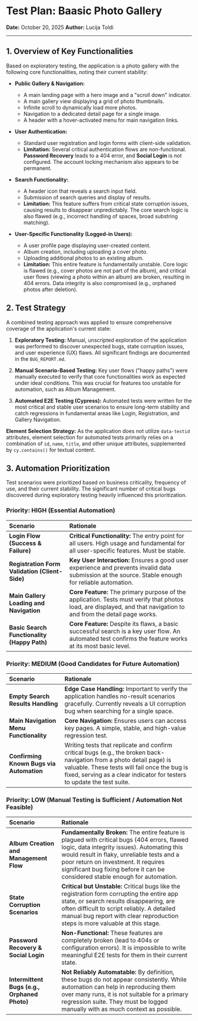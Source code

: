 # Test Plan: Baasic Photo Gallery

**Date:** October 20, 2025
**Author:** Lucija Toldi

---

## 1. Overview of Key Functionalities

Based on exploratory testing, the application is a photo gallery with the following core functionalities, noting their current stability:

*   **Public Gallery & Navigation:**
    *   A main landing page with a hero image and a "scroll down" indicator.
    *   A main gallery view displaying a grid of photo thumbnails.
    *   Infinite scroll to dynamically load more photos.
    *   Navigation to a dedicated detail page for a single image.
    *   A header with a hover-activated menu for main navigation links.

*   **User Authentication:**
    *   Standard user registration and login forms with client-side validation.
    *   **Limitation:** Several critical authentication flows are non-functional. **Password Recovery** leads to a 404 error, and **Social Login** is not configured. The account locking mechanism also appears to be permanent.

*   **Search Functionality:**
    *   A header icon that reveals a search input field.
    *   Submission of search queries and display of results.
    *   **Limitation:** This feature suffers from critical state corruption issues, causing results to disappear unpredictably. The core search logic is also flawed (e.g., incorrect handling of spaces, broad substring matching).

*   **User-Specific Functionality (Logged-in Users):**
    *   A user profile page displaying user-created content.
    *   Album creation, including uploading a cover photo.
    *   Uploading additional photos to an existing album.
    *   **Limitation:** This entire feature is fundamentally unstable. Core logic is flawed (e.g., cover photos are not part of the album), and critical user flows (viewing a photo within an album) are broken, resulting in 404 errors. Data integrity is also compromised (e.g., orphaned photos after deletion).

## 2. Test Strategy

A combined testing approach was applied to ensure comprehensive coverage of the application's current state:

1.  **Exploratory Testing:** Manual, unscripted exploration of the application was performed to discover unexpected bugs, state corruption issues, and user experience (UX) flaws. All significant findings are documented in the `BUG_REPORT.md`.

2.  **Manual Scenario-Based Testing:** Key user flows ("happy paths") were manually executed to verify that core functionalities work as expected under ideal conditions. This was crucial for features too unstable for automation, such as Album Management.

3.  **Automated E2E Testing (Cypress):** Automated tests were written for the most critical and stable user scenarios to ensure long-term stability and catch regressions in fundamental areas like Login, Registration, and Gallery Navigation.

**Element Selection Strategy:** As the application does not utilize `data-testid` attributes, element selection for automated tests primarily relies on a combination of `id`, `name`, `title`, and other unique attributes, supplemented by `cy.contains()` for textual content.

## 3. Automation Prioritization

Test scenarios were prioritized based on business criticality, frequency of use, and their current stability. The significant number of critical bugs discovered during exploratory testing heavily influenced this prioritization.

### Priority: HIGH (Essential Automation)

| Scenario | Rationale |
| :--- | :--- |
| **Login Flow (Success & Failure)** | **Critical Functionality:** The entry point for all users. High usage and fundamental for all user-specific features. Must be stable. |
| **Registration Form Validation (Client-Side)** | **Key User Interaction:** Ensures a good user experience and prevents invalid data submission at the source. Stable enough for reliable automation. |
| **Main Gallery Loading and Navigation** | **Core Feature:** The primary purpose of the application. Tests must verify that photos load, are displayed, and that navigation to and from the detail page works. |
| **Basic Search Functionality (Happy Path)** | **Core Feature:** Despite its flaws, a basic successful search is a key user flow. An automated test confirms the feature works at its most basic level. |

### Priority: MEDIUM (Good Candidates for Future Automation)

| Scenario | Rationale |
| :--- | :--- |
| **Empty Search Results Handling** | **Edge Case Handling:** Important to verify the application handles no-result scenarios gracefully. Currently reveals a UI corruption bug when searching for a single space. |
| **Main Navigation Menu Functionality** | **Core Navigation:** Ensures users can access key pages. A simple, stable, and high-value regression test. |
| **Confirming Known Bugs via Automation** | Writing tests that replicate and confirm critical bugs (e.g., the broken back-navigation from a photo detail page) is valuable. These tests will fail once the bug is fixed, serving as a clear indicator for testers to update the test suite. |

### Priority: LOW (Manual Testing is Sufficient / Automation Not Feasible)

| Scenario | Rationale |
| :--- | :--- |
| **Album Creation and Management Flow** | **Fundamentally Broken:** The entire feature is plagued with critical bugs (404 errors, flawed logic, data integrity issues). Automating this would result in flaky, unreliable tests and a poor return on investment. It requires significant bug fixing before it can be considered stable enough for automation. |
| **State Corruption Scenarios** | **Critical but Unstable:** Critical bugs like the registration form corrupting the entire app state, or search results disappearing, are often difficult to script reliably. A detailed manual bug report with clear reproduction steps is more valuable at this stage. |
| **Password Recovery & Social Login** | **Non-Functional:** These features are completely broken (lead to 404s or configuration errors). It is impossible to write meaningful E2E tests for them in their current state. |
| **Intermittent Bugs (e.g., Orphaned Photo)** | **Not Reliably Automatable:** By definition, these bugs do not appear consistently. While automation can help in reproducing them over many runs, it is not suitable for a primary regression suite. They must be logged manually with as much context as possible. |